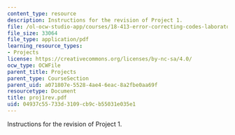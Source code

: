 ```yaml
---
content_type: resource
description: Instructions for the revision of Project 1.
file: /ol-ocw-studio-app/courses/18-413-error-correcting-codes-laboratory-spring-2004/04937c55733d3109cb9cb55031e035e1_proj1rev.pdf
file_size: 33064
file_type: application/pdf
learning_resource_types:
- Projects
license: https://creativecommons.org/licenses/by-nc-sa/4.0/
ocw_type: OCWFile
parent_title: Projects
parent_type: CourseSection
parent_uid: a071807e-5528-4ae4-6eac-8a2fbe0aa69f
resourcetype: Document
title: proj1rev.pdf
uid: 04937c55-733d-3109-cb9c-b55031e035e1
---
```

Instructions for the revision of Project 1.
